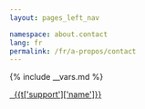 ```yaml
---
layout: pages_left_nav

namespace: about.contact
lang: fr
permalink: /fr/a-propos/contact
---
```


{% include __vars.md %}

<!-- Content start -->

<span><a href="mailto:{{t['support']['link']}}" class="ui-link"><span class="glyphicon glyphicon-envelope"></span>&nbsp;&nbsp;{{t['support']['name']}}</a></span>

<!-- Content end -->
